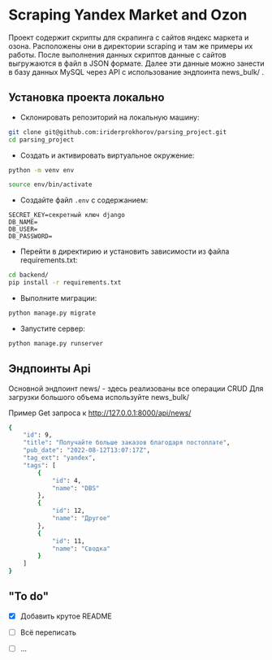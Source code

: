 # Scraping Yandex Market and Ozon
Проект содержит скрипты для скрапинга с сайтов яндекс маркета и озона. Расположены они в директории scraping и там же примеры их работы. После выполнения данных скриптов данные с сайтов выгружаются в файл в JSON формате. Далее эти данные можно занести в базу данных MySQL через API c использование эндпоинта news_bulk/ .


## Установка проекта локально

* Склонировать репозиторий на локальную машину:
```bash
git clone git@github.com:iriderprokhorov/parsing_project.git
cd parsing_project
```

* Cоздать и активировать виртуальное окружение:

```bash
python -m venv env
```

```bash
source env/bin/activate
```

* Cоздайте файл `.env`  с содержанием:

```
SECRET_KEY=секретный ключ django
DB_NAME=
DB_USER=
DB_PASSWORD=
```

* Перейти в директирию и установить зависимости из файла requirements.txt:

```bash
cd backend/
pip install -r requirements.txt
```

* Выполните миграции:

```bash
python manage.py migrate
```

* Запустите сервер:
```bash
python manage.py runserver
```

## Эндпоинты Api
Основной эндпоинт news/ - здесь реализованы все операции CRUD
Для загрузки большого объема используйте news_bulk/


Пример Get запроса к http://127.0.0.1:8000/api/news/

```bash
{
    "id": 9,
    "title": "Получайте больше заказов благодаря постоплате",
    "pub_date": "2022-08-12T13:07:17Z",
    "tag_ext": "yandex",
    "tags": [
        {
            "id": 4,
            "name": "DBS"
        },
        {
            "id": 12,
            "name": "Другое"
        },
        {
            "id": 11,
            "name": "Сводка"
        }
    ]
}
```

## "To do"
- [x] Добавить крутое README
- [ ] Всё переписать
- [ ] ...

